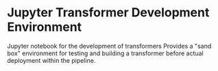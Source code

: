 # Jupyter Transformer Development Environment
Jupyter notebook for the development of transformers
Provides a "sand box" environment for testing and building a transformer before actual deployment within the pipeline.
